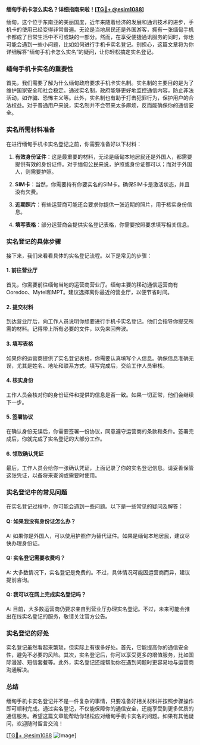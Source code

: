 **缅甸手机卡怎么实名？详细指南来啦！[[TG💪+ @esim1088](https://t.me/s/esim1088)]**

缅甸，这个位于东南亚的美丽国度，近年来随着经济的发展和通讯技术的进步，手机卡的使用已经变得非常普遍。无论是当地居民还是外国游客，拥有一张缅甸手机卡都成了日常生活中不可或缺的一部分。然而，在享受便捷通讯服务的同时，你也可能会遇到一些小问题，比如如何进行手机卡实名登记。别担心，这篇文章将为你详细解答“缅甸手机卡怎么实名”的疑问，让你轻松搞定实名登记。

### 缅甸手机卡实名的重要性

首先，我们需要了解为什么缅甸政府要求手机卡实名制。实名制的主要目的是为了维护国家安全和社会稳定。通过实名制，政府能够更好地监控通信内容，防止非法活动，如诈骗、恐怖主义等。此外，实名制也有助于打击犯罪行为，保护用户的合法权益。对于普通用户来说，实名制并不会带来太多麻烦，反而能确保你的通信安全。

### 实名所需材料准备

在进行缅甸手机卡实名登记之前，你需要准备好以下材料：

1. **有效身份证件**：这是最重要的材料，无论是缅甸本地居民还是外国人，都需要提供有效的身份证件。对于缅甸公民来说，护照或身份证都可以；而对于外国人，则需要护照。
   
2. **SIM卡**：当然，你需要持有你要实名的SIM卡。确保SIM卡是激活状态，并且没有欠费。

3. **近期照片**：有些运营商可能还会要求你提供一张近期的照片，用于核实身份信息。

4. **填写表格**：部分运营商会提供实名登记表格，你需要按照要求填写相关信息。

### 实名登记的具体步骤

接下来，我们来看看具体的实名登记流程。以下是常见的步骤：

#### 1. 前往营业厅

首先，你需要前往缅甸当地的运营商营业厅。缅甸主要的移动通信运营商有Ooredoo、Mytel和MPT。建议选择离你最近的营业厅，以便节省时间。

#### 2. 提交材料

到达营业厅后，向工作人员说明你想要进行手机卡实名登记。他们会指导你提交所需的材料。记得带上所有必要的文件，以免来回奔波。

#### 3. 填写表格

如果你的运营商提供了实名登记表格，你需要认真填写个人信息。确保信息准确无误，尤其是姓名、地址和联系方式。填写完成后，交给工作人员审核。

#### 4. 核实身份

工作人员会核对你的身份证件和提供的信息是否一致。如果一切正常，他们会继续下一步。

#### 5. 签署协议

在确认身份无误后，你需要签署一份协议，同意遵守运营商的条款和条件。签署完成后，你就完成了实名登记的大部分工作。

#### 6. 领取确认凭证

最后，工作人员会给你一张确认凭证，上面记录了你的实名登记信息。请妥善保管这张凭证，以备将来查询或需要时使用。

### 实名登记中的常见问题

在实名登记过程中，你可能会遇到一些问题。以下是一些常见的疑问及解答：

#### Q: 如果我没有身份证怎么办？

A: 如果你是外国人，可以使用护照作为替代证件。如果是缅甸本地居民，建议尽快办理身份证。

#### Q: 实名登记需要收费吗？

A: 大多数情况下，实名登记是免费的。不过，具体情况可能因运营商而异，建议提前咨询。

#### Q: 我可以在网上完成实名登记吗？

A: 目前，大多数运营商仍要求亲自到营业厅办理实名登记。不过，未来可能会推出在线实名登记的服务，敬请关注官方公告。

### 实名登记的好处

实名登记虽然看起来繁琐，但实际上有很多好处。首先，它能提高你的通信安全性，避免不必要的风险。其次，实名登记后，你可以享受更多的增值服务，比如国际漫游、短信套餐等。此外，实名登记还能帮助你在遇到问题时更容易地与运营商沟通解决。

### 总结

缅甸手机卡实名登记并不是一件复杂的事情，只要准备好相关材料并按照步骤操作即可顺利完成。通过实名登记，不仅能保障你的通信安全，还能享受到更多优质的通信服务。希望这篇文章能帮助你轻松应对缅甸手机卡实名的问题。如果有其他疑问，欢迎随时留言交流！

[[TG💪+ @esim1088](https://t.me/s/esim1088) ![Image](https://i.postimg.cc/4NQfJmqS/Snipaste-2025-05-13-00-14-12.png)]